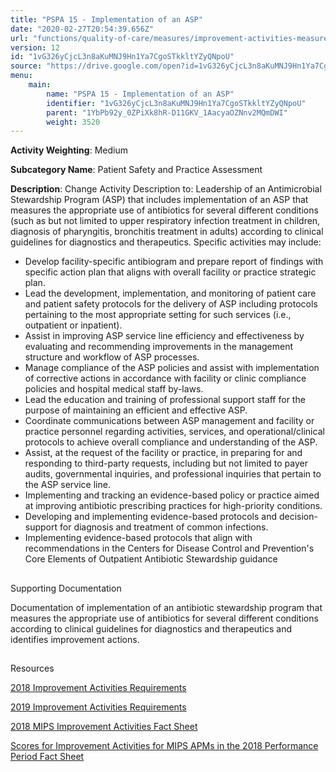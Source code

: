```yaml
---
title: "PSPA 15 - Implementation of an ASP"
date: "2020-02-27T20:54:39.656Z"
url: "functions/quality-of-care/measures/improvement-activities-measures/2018-improvement-activities/pspa-15-implementation-of-an-asp.html"
version: 12
id: "1vG326yCjcL3n8aKuMNJ9Hn1Ya7CgoSTkkltYZyQNpoU"
source: "https://drive.google.com/open?id=1vG326yCjcL3n8aKuMNJ9Hn1Ya7CgoSTkkltYZyQNpoU"
menu:
    main:
        name: "PSPA 15 - Implementation of an ASP"
        identifier: "1vG326yCjcL3n8aKuMNJ9Hn1Ya7CgoSTkkltYZyQNpoU"
        parent: "1YbPb92y_0ZPiXk8hR-D11GKV_1AacyaOZNnv2MQmDWI"
        weight: 3520
---
```









**Activity Weighting**: Medium

**Subcategory Name**: Patient Safety and Practice Assessment

**Description**: Change Activity Description to: Leadership of an Antimicrobial Stewardship Program (ASP) that includes implementation of an ASP that measures the appropriate use of antibiotics for several different conditions (such as but not limited to upper respiratory infection treatment in children, diagnosis of pharyngitis, bronchitis treatment in adults) according to clinical guidelines for diagnostics and therapeutics. Specific activities may include:

* Develop facility-specific antibiogram and prepare report of findings with specific action plan that aligns with overall facility or practice strategic plan.
* Lead the development, implementation, and monitoring of patient care and patient safety protocols for the delivery of ASP including protocols pertaining to the most appropriate setting for such services (i.e., outpatient or inpatient).
* Assist in improving ASP service line efficiency and effectiveness by evaluating and recommending improvements in the management structure and workflow of ASP processes.
* Manage compliance of the ASP policies and assist with implementation of corrective actions in accordance with facility or clinic compliance policies and hospital medical staff by-laws. 
* Lead the education and training of professional support staff for the purpose of maintaining an efficient and effective ASP.
* Coordinate communications between ASP management and facility or practice personnel regarding activities, services, and operational/clinical protocols to achieve overall compliance and understanding of the ASP.
* Assist, at the request of the facility or practice, in preparing for and responding to third-party requests, including but not limited to payer audits, governmental inquiries, and professional inquiries that pertain to the ASP service line. 
* Implementing and tracking an evidence-based policy or practice aimed at improving antibiotic prescribing practices for high-priority conditions. 
* Developing and implementing evidence-based protocols and decision-support for diagnosis and treatment of common infections.
* Implementing evidence-based protocols that align with recommendations in the Centers for Disease Control and Prevention's Core Elements of Outpatient Antibiotic Stewardship guidance







## 

Supporting Documentation

Documentation of implementation of an antibiotic stewardship program that measures the appropriate use of antibiotics for several different conditions according to clinical guidelines for diagnostics and therapeutics and identifies improvement actions.







## 

Resources

[2018 Improvement Activities Requirements](https://qpp.cms.gov/mips/improvement-activities?py=2018)

[2019 Improvement Activities Requirements](https://qpp.cms.gov/mips/improvement-activities?py=2019)

[2018 MIPS Improvement Activities Fact Sheet](https://qpp.cms.gov/resource/2018%20MIPS%20Improvement%20Activities%20Fact%20Sheet)

[Scores for Improvement Activities for MIPS APMs in the 2018 Performance Period Fact Sheet](https://qpp.cms.gov/resource/2018%20MIPS%20APMs%20improvement%20Activities%20scores%20fact%20sheet)

